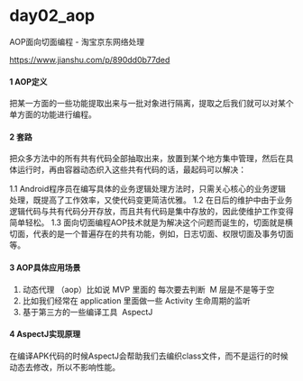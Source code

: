 # day02_aop

AOP面向切面编程 - 淘宝京东网络处理

https://www.jianshu.com/p/890dd0b77ded

#### 1 AOP定义
把某一方面的一些功能提取出来与一批对象进行隔离，提取之后我们就可以对某个单方面的功能进行编程。

#### 2 套路

把众多方法中的所有共有代码全部抽取出来，放置到某个地方集中管理，然后在具体运行时，再由容器动态织入这些共有代码的话，最起码可以解决：

1.1 Android程序员在编写具体的业务逻辑处理方法时，只需关心核心的业务逻辑处理，既提高了工作效率，又使代码变更简洁优雅。
1.2 在日后的维护中由于业务逻辑代码与共有代码分开存放，而且共有代码是集中存放的，因此使维护工作变得简单轻松。
1.3 面向切面编程AOP技术就是为解决这个问题而诞生的，切面就是横切面，代表的是一个普遍存在的共有功能，例如，日志切面、权限切面及事务切面等。

#### 3 AOP具体应用场景

1. 动态代理 （aop）比如说 MVP 里面的 每次要去判断  M 层是不是等于空 
2. 比如我们经常在 application 里面做一些 Activity 生命周期的监听
3. 基于第三方的一些编译工具  AspectJ 

#### 4 AspectJ实现原理

在编译APK代码的时候AspectJ会帮助我们去编织class文件，而不是运行的时候动态去修改，所以不影响性能。
